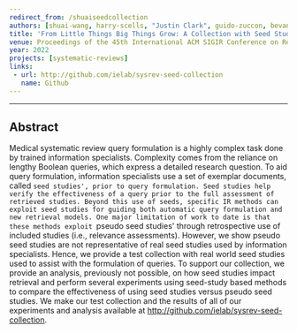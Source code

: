 ```yaml
---
redirect_from: /shuaiseedcollection
authors: [shuai-wang, harry-scells, "Justin Clark", guido-zuccon, bevan-koopman]
title: 'From Little Things Big Things Grow: A Collection with Seed Studies for Medical Systematic Review Literature Search'
venue: Proceedings of the 45th International ACM SIGIR Conference on Research and Development in Information Retrieval (SIGIR 2022) (To Appear)
year: 2022
projects: [systematic-reviews] 
links:
 - url: http://github.com/ielab/sysrev-seed-collection
   name: Github
---
```

---
## Abstract
Medical systematic review query formulation is a highly complex task done by trained information specialists. Complexity comes from the reliance on lengthy Boolean queries, which express a detailed research question. To aid query formulation, information specialists use a set of exemplar documents, called `seed studies', prior to query formulation. Seed studies help verify the effectiveness of a query prior to the full assessment of retrieved studies. Beyond this use of seeds, specific IR methods can exploit seed studies for guiding both automatic query formulation and new retrieval models. One major limitation of work to date is that these methods exploit `pseudo seed studies' through retrospective use of included studies (i.e., relevance assessments). However, we show pseudo seed studies are not representative of real seed studies used by information specialists. Hence, we provide a test collection with real world seed studies used to assist with the formulation of queries. To support our collection, we provide an analysis, previously not possible, on how seed studies impact retrieval and perform several experiments using seed-study based methods to compare the effectiveness of using seed studies versus pseudo seed studies. We make our test collection and the results of all of our experiments and analysis available at http://github.com/ielab/sysrev-seed-collection.

